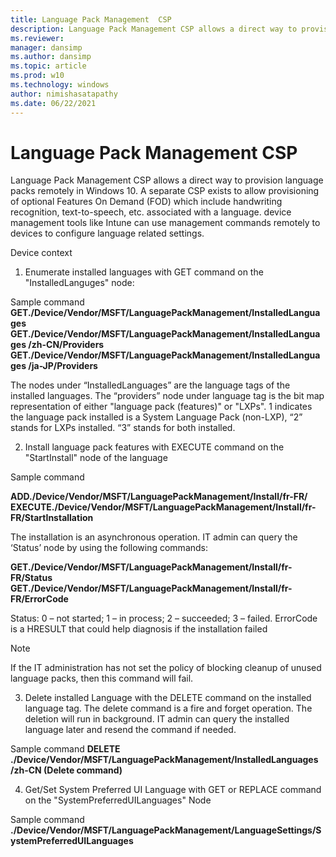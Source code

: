 ```yaml
---
title: Language Pack Management  CSP
description: Language Pack Management CSP allows a direct way to provision language packs remotely in Windows 10.
ms.reviewer: 
manager: dansimp
ms.author: dansimp
ms.topic: article
ms.prod: w10
ms.technology: windows
author: nimishasatapathy
ms.date: 06/22/2021
---
```


# Language Pack Management CSP


Language Pack Management CSP allows a direct way to provision language packs remotely in Windows 10. A separate CSP exists to allow provisioning of optional Features On Demand (FOD) which include handwriting recognition, text-to-speech, etc. associated with a language. device management tools like Intune can use management commands remotely to devices to configure language related settings.

Device context
1. Enumerate installed languages with GET command on the "InstalledLanguges" node:

Sample command
**GET./Device/Vendor/MSFT/LanguagePackManagement/InstalledLanguages**
**GET./Device/Vendor/MSFT/LanguagePackManagement/InstalledLanguages /zh-CN/Providers**
**GET./Device/Vendor/MSFT/LanguagePackManagement/InstalledLanguages /ja-JP/Providers**   

The nodes under “InstalledLanguages” are the language tags of the installed languages. The “providers” node under language tag is the bit map representation of either "language pack (features)" or "LXPs". 1 indicates the language pack installed is a System Language Pack (non-LXP), “2” stands for LXPs installed. “3” stands for both installed.

2. Install language pack features with EXECUTE command on the "StartInstall" node of the language

Sample command

**ADD./Device/Vendor/MSFT/LanguagePackManagement/Install/fr-FR/**
**EXECUTE./Device/Vendor/MSFT/LanguagePackManagement/Install/fr-FR/StartInstallation**

The installation is an asynchronous operation. IT admin can query the ‘Status’ node by using the following commands: 

**GET./Device/Vendor/MSFT/LanguagePackManagement/Install/fr-FR/Status**
**GET./Device/Vendor/MSFT/LanguagePackManagement/Install/fr-FR/ErrorCode**

Status: 0 – not started; 1 – in process; 2 – succeeded; 3 – failed. ErrorCode is a HRESULT that could help diagnosis if the installation failed
> [!NOTE]
> If the IT administration has not set the policy of blocking cleanup of unused language packs, then this command will fail.  

3. Delete installed Language with the DELETE command on the installed language tag. The delete command is a fire and forget operation. The deletion will run in background. IT admin can query the installed language later and resend the command if needed.

Sample command
**DELETE ./Device/Vendor/MSFT/LanguagePackManagement/InstalledLanguages /zh-CN (Delete command)**

4. Get/Set System Preferred UI Language with GET or REPLACE command on the "SystemPreferredUILanguages" Node

Sample command
**./Device/Vendor/MSFT/LanguagePackManagement/LanguageSettings/SystemPreferredUILanguages**



 

 






